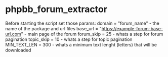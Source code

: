 # phpbb_forum_extractor

Before starting the script set those params:
domain = "forum_name" - the name of the package and url files
base_url = "https://example-forum-base-url.com" - main page of the forum
forum_skip = 25 - whats a step for forum pagination
topic_skip = 10 - whats a step for topic pagination
MIN_TEXT_LEN = 300 - whats a minimum text lenght (letters) that will be downloaded
